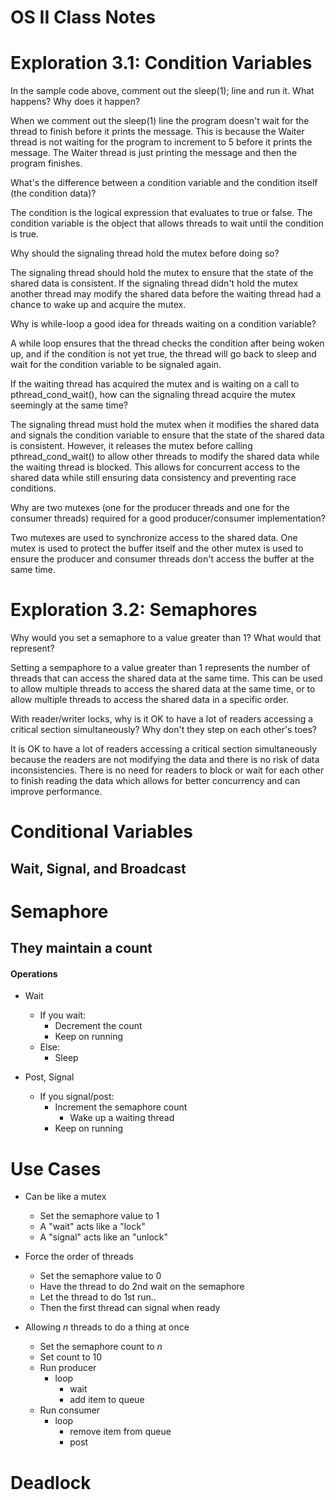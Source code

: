 # OS II Class Notes

# Exploration 3.1: Condition Variables

In the sample code above, comment out the sleep(1); line and run it. What happens? Why does it happen?

When we comment out the sleep(1) line the program doesn't wait for the thread to finish before it prints the message. This is because the Waiter thread is not waiting for the program to increment to 5 before it prints the message. The Waiter thread is just printing the message and then the program finishes.

What's the difference between a condition variable and the condition itself (the condition data)?

The condition is the logical expression that evaluates to true or false. The condition variable is the object that allows threads to wait until the condition is true.

Why should the signaling thread hold the mutex before doing so?

The signaling thread should hold the mutex to ensure that the state of the shared data is consistent. If the signaling thread didn't hold the mutex another thread may modify the shared data before the waiting thread had a chance to wake up and acquire the mutex. 

Why is while-loop a good idea for threads waiting on a condition variable?

A while loop ensures that the thread checks the condition after being woken up, and if the condition is not yet true, the thread will go back to sleep and wait for the condition variable to be signaled again. 

If the waiting thread has acquired the mutex and is waiting on a call to pthread_cond_wait(), how can the signaling thread acquire the mutex seemingly at the same time?

The signaling thread must hold the mutex when it modifies the shared data and signals the condition variable to ensure that the state of the shared data is consistent. However, it releases the mutex before calling pthread_cond_wait() to allow other threads to modify the shared data while the waiting thread is blocked. This allows for concurrent access to the shared data while still ensuring data consistency and preventing race conditions. 

Why are two mutexes (one for the producer threads and one for the consumer threads) required for a good producer/consumer implementation?

Two mutexes are used to synchronize access to the shared data. One mutex is used to protect the buffer itself and the other mutex is used to ensure the producer and consumer threads don't access the buffer at the same time.

# Exploration 3.2: Semaphores

Why would you set a semaphore to a value greater than 1? What would that represent?

Setting a sempaphore to a value greater than 1 represents the number of threads that can access the shared data at the same time. This can be used to allow multiple threads to access the shared data at the same time, or to allow multiple threads to access the shared data in a specific order.

With reader/writer locks, why is it OK to have a lot of readers accessing a critical section simultaneously? Why don't they step on each other's toes?

It is OK to have a lot of readers accessing a critical section simultaneously because the readers are not modifying the data and there is no risk of data inconsistencies. There is no need for readers to block or wait for each other to finish reading the data which allows for better concurrency and can improve performance.

# Conditional Variables
## Wait, Signal, and Broadcast

# Semaphore 
## They maintain a count

#### Operations
- Wait
    - If you wait:
        - Decrement the count
        - Keep on running
    - Else:
        - Sleep

- Post, Signal
    - If you signal/post:
        - Increment the semaphore count
            - Wake up a waiting thread
        - Keep on running

# Use Cases

- Can be like a mutex
    - Set the semaphore value to 1
    - A "wait" acts like a "lock"
    - A "signal" acts like an "unlock"

- Force the order of threads
    - Set the semaphore value to 0
    - Have the thread to do 2nd wait on the semaphore
    - Let the thread to do 1st run..
    - Then the first thread can signal when ready

- Allowing _n_ threads to do a thing at once
    - Set the semaphore count to _n_
    - Set count to 10
    - Run producer
        - loop
            - wait
            - add item to queue
    - Run consumer
        - loop
            - remove item from queue
            - post

# Deadlock



 